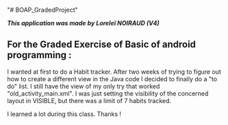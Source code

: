"# BOAP_GradedProject" 

***This application was made by Loreleï NOIRAUD (V4)***

For the Graded Exercise of Basic of android programming :
-----------------------------------------------------------------------------------------
I wanted at first to do a Habit tracker. After two weeks of trying to figure out how to
create a different view in the Java code I decided to finally do a "to do" list.
I still have the view of my only try that worked "old_activity_main.xml".
I was just setting the visibility of the concerned layout in VISIBLE, but there was a
limit of 7 habits tracked.

I learned a lot during this class. Thanks !
